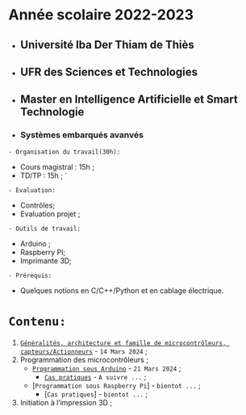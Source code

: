 # Année scolaire 2022-2023
 * ##  Université Iba Der Thiam de Thiès 
 * ##  UFR des Sciences et Technologies 
 * ##  Master en Intelligence Artificielle et Smart Technologie
 * ### Systèmes embarqués avanvés
 
  ``` - Organisation du travail(30h): ```
 * Cours magistral : 15h ;
 * TD/TP : 15h ; ́
 
 ``` - Evaluation: ```
 * Contrôles;
 * Evaluation projet ;
 
 ``` - Outils de travail: ```
 * Arduino ;
 * Raspberry PI;
 * Imprimante 3D;
 
 ``` - Prérequis: ```
 * Quelques notions en C/C++/Python et en cablage électrique.
 
 # ``` Contenu: ```
 1. [`Généralités, architecture et famille de microcontrôleurs, capteurs/Actionneurs`](https://github.com/pape-barro/Master_IA-ST_UIDT/blob/main/support_SE-p1.pdf) - ``` 14 Mars 2024 ``` ;
 2. Programmation des microcontrôleurs ;
    * [`Programmation sous Arduino`](https://github.com/pape-barro/Master_IA-ST_UIDT/blob/main/support_SE-p2.pdf) - ``` 21 Mars 2024 ``` ;
      * [`Cas pratiques`](https://github.com/pape-barro/Master_IA-ST_UIDT/blob/main/support_SE-p3.pdf) - ``` A suivre ... ``` ;
    * [`Programmation sous Raspberry Pi`] - ``` bientot ... ``` ;
      * [`Cas pratiques`] - ``` bientot ... ``` ;
3. Initiation à l’impression 3D ;

